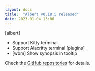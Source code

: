 ```yaml
---
layout: docs
title:  "Albert v0.18.5 released"
date: 2023-01-04 13:06
---
```


[albert]
* Support Kitty terminal
* Support Alacritty terminal
[plugins]
* [wbm] Show synopsis in tooltip

Check the [GitHub repositories](https://github.com/albertlauncher/albert/commits/v0.18.5) for details.
